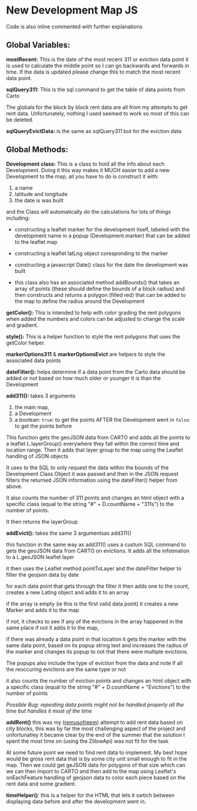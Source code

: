 # New Development Map JS

Code is also inline commented with further explanations

## Global Variables:

**mostRecent:** This is the date of the most recent 311 or eviction data point it is used to calculate the middle point so I can go backwards and forwards in time. If the data is updated please change this to match the most recent data point.

**sqlQuery311:** This is the sql command to get the table of data points from Carto

The globals for the block by block rent data are all from my attempts to get rent data.
Unfortunately, nothing I used seemed to work so most of this can be deleted.

**sqlQueryEvictData:** is the same as sqlQuery311 but for the eviction data

## Global Methods:

**Development class:** This is a class to hold all the info about each Development.
Doing it this way makes it MUCH easier to add a new Development to the map, all you have to do is construct it with:

  1. a name
  2. latitude and longitude
  3. the date is was built

and the Class will automatically do the calculations for lots of things including:

* constructing a leaflet marker for the development itself, labeled with the development name in a popup (Development.marker) that can be added to the leaflet map
* constructing a leaflet latLng object coresponding to the marker
* constructing a javascript Date() class for the date the development was built

* this class also has an associated method addBounds() that takes an array of points (these should define the bounds of a block radius)
 and then constructs and returns a polygon (filled red) that can be added to the map to define the radius around the Development

 **getColor():** This is intended to help with color grading the rent polygons when added the numbers and colors can be adjusted to change the scale and gradient.

 **style():** This is a helper function to style the rent polygons that uses the getColor helper.

 **markerOptions311** & **markerOptionsEvict** are helpers to style the associated data points

 **dateFilter():** helps determine if a data point from the Carto data should be added or not based on how much older or younger it is than the Development

 **add311():**
  takes 3 arguments
  1. the main map,
  2. a Development
  3. a boolean:
    `true`: to get the points AFTER the Development went in
    `false`: to get the points before

  This function gets the geoJSON data from CARTO and adds all the points to a leaflet L.layerGroup() everywhere they fall within the correct time and location range. Then it adds that layer group to the map using the Leaflet handling of JSON objects

  It uses to the SQL to only request the data within the bounds of the Development Class Object it was passed and then in the JSON request filters the returned JSON information using the dateFilter() helper from above.

  It also counts the number of 311 points and changes an html object with a specific class (equal to the string "#" + D.countName  + "311s") to the number of points.

  It then returns the layerGroup

  **addEvict():**
  takes the same 3 argumentsas add311()

  this function in the same way as add311() uses a custum SQL command to gets the geoJSON data from CARTO on evictions. It adds all the infotmation to a L.geoJSON leaflet layer

  it then uses the Leaflet method pointToLayer and the dateFilter helper to filter the geojson data by date

  for each data point that gets through the filter it then adds one to the count, creates a new Latlng object and adds it to an array

  if the array is empty (ie this is the first valid data point) it creates a new Marker and adds it to the map

  if not, it checks to see if any of the evictions in the array happened in the same place if not it adds it to the map,

  if there was already a data point in that location it gets the marker with the same data point, based on its popup string text and increases the radius of the marker and changes its popup to not that there were multiple evictions.

  The popups also include the type of eviction from the data and note if all the reoccuring evictions are the same type or not

  it also counts the number of eviction points and changes an html object with a specific class (equal to the string "#" + D.countName  + "Evictions") to the number of points

  *Possible Bug: repeating data points might not be handled properly all the time but handles it most of the time*

  **addRent()**
  this was my ([remusofreem](https://github.com/remusofreem)) attempt to add rent data based on city blocks, this was by far the most challenging aspect of the project and unfortunatley it became clear by the end of the summer that the solution I spent the most time on (using the ZillowApi) was not fit for the task

  At some future point we need to find rent data to implement. My best hope would be gross rent data that is by some city unit small enough to fit in the map. Then we could get  geJSON data for polygons of that size which can we can then import to CARTO and then add to the map using Leaflet's onEachFeature handling of geojson data to color each piece based on the rent data and some gradient.

  **timeHelper()**:
  this is a helper for the HTML that lets it swtich between displaying data before and after the development went in.
